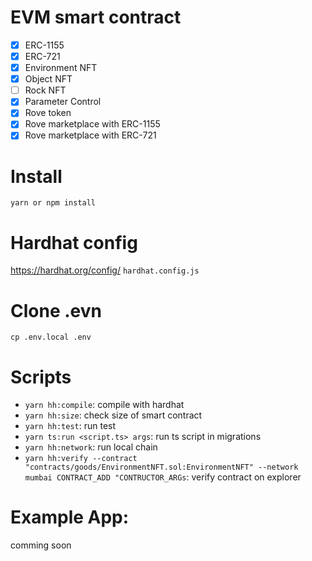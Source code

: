 # EVM smart contract

- [x] ERC-1155
- [x] ERC-721
- [x] Environment NFT
- [x] Object NFT
- [ ] Rock NFT
- [x] Parameter Control
- [x] Rove token
- [x] Rove marketplace with ERC-1155
- [x] Rove marketplace with ERC-721

# Install

```yarn or npm install```

# Hardhat config

https://hardhat.org/config/
```hardhat.config.js```

# Clone .evn

```cp .env.local .env```

# Scripts

- ```yarn hh:compile```: compile with hardhat
- ```yarn hh:size```: check size of smart contract
- ```yarn hh:test```: run test
- ```yarn ts:run <script.ts> args```: run ts script in migrations
- ```yarn hh:network```: run local chain
- ```yarn hh:verify --contract "contracts/goods/EnvironmentNFT.sol:EnvironmentNFT" --network mumbai CONTRACT_ADD "CONTRUCTOR_ARGs```: verify contract on explorer

# Example App:

comming soon
